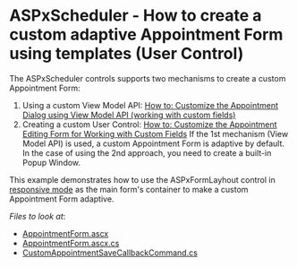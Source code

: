 # ASPxScheduler - How to create a custom adaptive Appointment Form using templates (User Control)

The ASPxScheduler controls supports two mechanisms to create a custom Appointment Form:

1. Using a custom View Model API:
[How to: Customize the Appointment Dialog using View Model API (working with custom fields)](https://docs.devexpress.com/AspNet/119731/aspnet-webforms-controls/scheduler/examples/customization/custom-form-and-custom-fields/how-to-customize-the-appointment-dialog-using-view-model-api-working-with-custom-fields)
2. Creating a custom User Control:
[How to: Customize the Appointment Editing Form for Working with Custom Fields](https://docs.devexpress.com/AspNet/5464/aspnet-webforms-controls/scheduler/examples/customization/custom-form-and-custom-fields/how-to-customize-the-appointment-editing-form-for-working-with-custom-fields)
If the 1st mechanism (View Model API) is used, a custom Appointment Form is adaptive by default.
In the case of using the 2nd approach, you need to create a built-in Popup Window.


This example demonstrates how to use the ASPxFormLayhout control in [responsive mode](https://demos.devexpress.com/ASPxNavigationAndLayoutDemos/FormLayout/ResponsiveLayout.aspx?device=phone&rotate=0) as the main form's container to make a custom Appointment Form adaptive.

<!-- default file list -->
*Files to look at*:

* [AppointmentForm.ascx](./CS/WebApplication1/DevExpress/ASPxSchedulerForms/AppointmentForm.ascx)
* [AppointmentForm.ascx.cs](./CS/WebApplication1/DevExpress/ASPxSchedulerForms/AppointmentForm.ascx.cs)
* [CustomAppointmentSaveCallbackCommand.cs](./CS/WebApplication1/CustomCommands/CustomAppointmentSaveCallbackCommand.cs)
